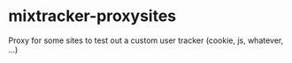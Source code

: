 mixtracker-proxysites
=====================

Proxy for some sites to test out a custom user tracker (cookie, js, whatever, ...)
